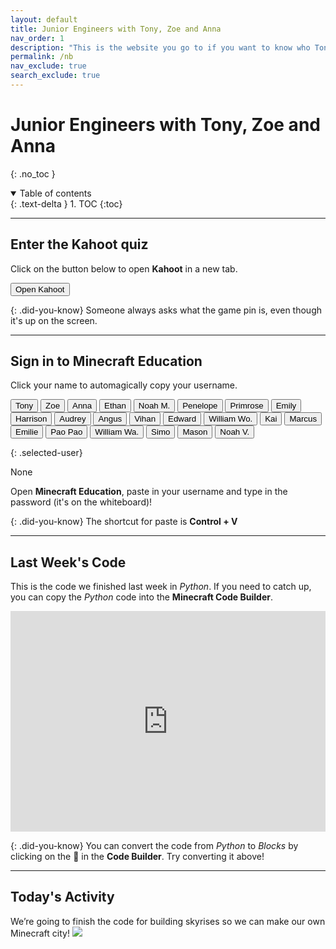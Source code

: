 ```yaml
---
layout: default
title: Junior Engineers with Tony, Zoe and Anna
nav_order: 1
description: "This is the website you go to if you want to know who Tony Le is." 
permalink: /nb
nav_exclude: true
search_exclude: true
---
```


# Junior Engineers with Tony, Zoe and Anna
{: .no_toc }

<details open markdown="block">
  <summary>
    Table of contents
  </summary>
  {: .text-delta }
1. TOC
{:toc}
</details>

---

## Enter the Kahoot quiz
Click on the button below to open **Kahoot** in a new tab.

<a href="https://kahoot.it" target="_blank"><button class="btn btn-purple">Open Kahoot</button></a>

{: .did-you-know}
Someone always asks what the game pin is, even though it's up on the screen.

---

## Sign in to Minecraft Education
Click your name to automagically copy your username.

<div id="roll">
  <button class="btn mr-4 mb-4" id="instructor23">Tony</button>
  <button class="btn mr-4 mb-4" id="instructor23">Zoe</button>
  <button class="btn mr-4 mb-4" id="instructor23">Anna</button>
  <button class="btn mr-4 mb-4" id="junior1">Ethan</button>
  <button class="btn mr-4 mb-4" id="junior2">Noah M.</button>
  <button class="btn mr-4 mb-4" id="junior3">Penelope</button>
  <button class="btn mr-4 mb-4" id="junior4">Primrose</button>
  <button class="btn mr-4 mb-4" id="junior5">Emily</button>
  <button class="btn mr-4 mb-4" id="junior6">Harrison</button>
  <button class="btn mr-4 mb-4" id="junior7">Audrey</button>
  <button class="btn mr-4 mb-4" id="junior8">Angus</button>
  <button class="btn mr-4 mb-4" id="junior9">Vihan</button>
  <button class="btn mr-4 mb-4" id="junior10">Edward</button>
  <button class="btn mr-4 mb-4" id="junior11">William Wo.</button>
  <button class="btn mr-4 mb-4" id="junior12">Kai</button>
  <button class="btn mr-4 mb-4" id="junior13">Marcus</button>
  <button class="btn mr-4 mb-4" id="junior14">Emilie</button>
  <button class="btn mr-4 mb-4" id="junior15">Pao Pao</button>
  <button class="btn mr-4 mb-4" id="junior16">William Wa.</button>
  <button class="btn mr-4 mb-4" id="junior17">Simo</button>
  <button class="btn mr-4 mb-4" id="junior18">Mason</button>
  <button class="btn mr-4 mb-4" id="junior19">Noah V.</button>
  <!--
  <button class="btn mr-4 mb-4" id="junior20">Spare 1</button>
  <button class="btn mr-4 mb-4" id="junior21">Spare 2</button>
  -->
</div>

{: .selected-user}
<p id="selected-user">None</p>

Open **Minecraft Education**, paste in your username and type in the password (it's on the whiteboard)!

{: .did-you-know}
The shortcut for paste is **Control + V**

---

## Last Week's Code
This is the code we finished last week in *Python*. If you need to catch up, you can copy the *Python* code into the **Minecraft Code Builder**.

<div style="position:relative;height:0;padding-bottom:70%;overflow:hidden;"><iframe style="position:absolute;top:0;left:0;width:100%;height:100%;" src="https://minecraft.makecode.com/#pub:_d6PcmiFMhTz8" frameborder="0" sandbox="allow-popups allow-forms allow-scripts allow-same-origin"></iframe></div>

{: .did-you-know}
You can convert the code from *Python* to *Blocks* by clicking on the 🧩 in the **Code Builder**. Try converting it above!

---

## Today's Activity
We’re going to finish the code for building skyrises so we can make our own Minecraft city!
![](https://static.planetminecraft.com/files/resource_media/screenshot/1834/2018-08-23-17-51-14-copy-1535046684.png)

<script>
  const sortList = list => [...list].sort((a, b) => {
    const A = a.textContent, B = b.textContent;
    return (A < B) ? -1 : (A > B) ? 1 : 0;
  });

  window.addEventListener("load", function() {
    const ul = document.getElementById("roll");
    const list = ul.querySelectorAll("button");
    ul.append(...sortList(list));
  });
</script>
<script>
  var domain = "@jnreng.onmicrosoft.com";
  var roll = document.getElementById("roll");
  roll.addEventListener("click", function(event) {
    if (event.target.nodeName == "BUTTON") {
      var button = event.target;
      navigator.clipboard.writeText(button.id + domain);
      for (let i = 0; i < roll.children.length; i++) {
        let student = roll.children[i];
        student.classList.remove("btn-purple");
      };
      button.classList.add("btn-purple");
      document.getElementById("selected-user").innerHTML = "<b>" + button.innerText + "</b>" + button.firstElementChild.innerText;
    };
  });
</script>

